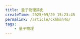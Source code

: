 ```yaml
---
title: 量子物理简史
createTime: 2025/09/20 15:23:45
permalink: /article/ckhkmh4o/
tags: 
    - 量子物理
---
```

